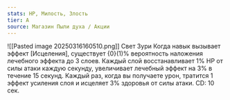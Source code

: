 ```yaml
---
stats: HP, Милость, Злость
tier: A
source: Магазин Пыли духа / Акции
---
```

![[Pasted image 20250316160510.png]]
Свет Зури
Когда навык вызывает эффект [Исцеления], существует {0}(1)% вероятность наложения лечебного эффекта до 3 слоев. Каждый слой восстанавливает 1% HP от силы атаки каждую секунду, увеличивает лечебный эффект на 3% в течение 15 секунд. Каждый раз, когда вы получаете урон, тратится 1 эффект усиления слоя и исцеляет 3% здоровья от силы атаки. CD: 10 сек.
